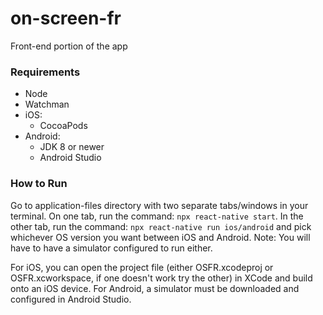 # on-screen-fr
Front-end portion of the app

### Requirements
* Node
* Watchman
* iOS: 
  * CocoaPods
* Android: 
  * JDK 8 or newer
  * Android Studio

### How to Run
Go to application-files directory with two separate tabs/windows in your terminal. On one tab, run the command: `npx react-native start`. In the other tab, run the command: `npx react-native run ios/android` and pick whichever OS version you want between iOS and Android. Note: You will have to have a simulator configured to run either.

For iOS, you can open the project file (either OSFR.xcodeproj or OSFR.xcworkspace, if one doesn't work try the other) in XCode and build onto an iOS device. For Android, a simulator must be downloaded and configured in Android Studio.
